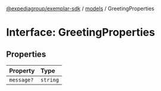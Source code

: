 [@expediagroup/exemplar-sdk](../../index.md) / [models](../index.md) / GreetingProperties

# Interface: GreetingProperties

## Properties

| Property | Type |
| :------ | :------ |
| `message?` | `string` |
